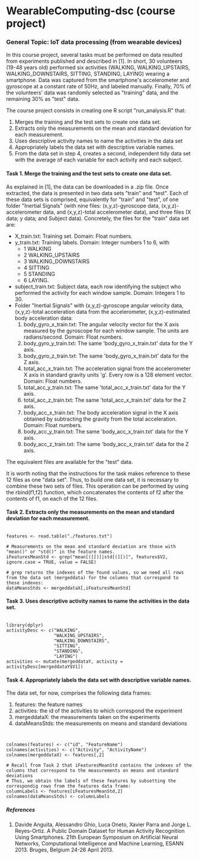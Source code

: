 # WearableComputing-dsc (course project)
<h3>General Topic: IoT data processing (from wearable devices)</h3>

In this course project, several tasks must be performed on data resulted from experiments published and described in [1]. In short, 30 volunteers (19-48 years old) performed six activities (WALKING, WALKING_UPSTAIRS, WALKING_DOWNSTAIRS, SITTING, STANDING, LAYING) wearing a smartphone. Data was captured from the smartphone's accelerometer and gyroscope at a constant rate of 50Hz, and labeled manually. Finally, 70% of the volunteers' data was randomly selected as "training" data, and the remaining 30% as "test" data.

The course project consists in creating one R script "run_analysis.R" that:

<ol>
<li> Merges the training and the test sets to create one data set.
</li>
<li> Extracts only the measurements on the mean and standard deviation for each measurement.
</li>
<li> Uses descriptive activity names to name the activities in the data set
</li>
<li> Appropriately labels the data set with descriptive variable names.
</li>
<li> From the data set in step 4, creates a second, independent tidy data set with the average of each variable for each activity and each subject.
</li>
</ol>


<h4>Task 1. Merge the training and the test sets to create one data set.
</h4>

As explained in [1], the data can be downloaded in a .zip file. Once extracted, the data is presented in two data sets "train" and "test". Each of these data sets is comprised, equivalently for "train" and "test", of one folder "Inertial Signals" (with nine files: (x,y,z)-gyroscope data, (x,y,z)-accelerometer data, and (x,y,z)-total accelerometer data), and three files (X data; y data; and Subject data). Concretely, the files for the "train" data set are:

<ul>
<li> X_train.txt: Training set. Domain: Float numbers. 
</li>
<li> y_train.txt: Training labels. Domain: Integer numbers 1 to 6, with
  <ul>
	<li> 	1 WALKING
	</li>
	<li>	2 WALKING_UPSTAIRS
	</li>
	<li>	3 WALKING_DOWNSTAIRS
	</li>
	<li>	4 SITTING
	</li>
	<li>	5 STANDING
	</li>
	<li>	6 LAYING. 
	</li>
  </ul>
</li>
<li> subject_train.txt: Subject data, each row identifying the subject who performed the activity for each window sample. Domain: Integers 1 to 30. 
</li>
<li> Folder "Inertial Signals" with (x,y,z)-gyroscope angular velocity data, (x,y,z)-total acceleration data from the accelerometer, (x,y,z)-estimated body acceleration data:
  <ol>
	<li>	body_gyro_x_train.txt: The angular velocity vector for the X axis measured by the gyroscope for each window sample. The units are radians/second. Domain: Float numbers.
	</li>
	<li>	body_gyro_y_train.txt: The same 'body_gyro_x_train.txt' data for the Y axis.
	</li>
	<li>	body_gyro_z_train.txt: The same 'body_gyro_x_train.txt' data for the Z axis. 
	</li>
	<li>	total_acc_x_train.txt: The acceleration signal from the accelerometer X axis in standard gravity units 'g'. Every row is a 128 element vector. Domain: Float numbers. 
	</li>
	<li>	total_acc_y_train.txt: The same 'total_acc_x_train.txt' data for the Y axis.
	</li>
	<li>	total_acc_z_train.txt: The same 'total_acc_x_train.txt' data for the Z axis.
	</li>
	<li>	body_acc_x_train.txt: The body acceleration signal in the X axis obtained by subtracting the gravity from the total acceleration. Domain: Float numbers.
	</li>
	<li>	body_acc_y_train.txt: The same 'body_acc_x_train.txt' data for the Y axis.
	</li>
	<li>	body_acc_z_train.txt: The same 'body_acc_x_train.txt' data for the Z axis.
	</li>
  </ol>
</li>
</ul>

The equivalent files are available for the "test" data. 

It is worth noting that the instructions for the task makes reference to these 12 files as one "data set". Thus, to build one data set, it is necessary to combine these two sets of files. This operation can be performed by using the rbind(f1,f2) function, which concatenates the contents of f2 after the contents of f1, on each of the 12 files.




<!-- =================================================================== -->
<h4>Task 2. Extracts only the measurements on the mean and standard deviation for each measurement.</h4>

<pre><code>
features <- read.table("./features.txt")

# Measurements on the mean and standard deviation are those with "mean()" or "std()" in the feature names.
iFeaturesMeanStd <- grep("mean[(][)]|std[(][)]", features$V2, ignore.case = TRUE, value = FALSE)

# grep returns the indexes of the found values, so we need all rows from the data set (mergeddata) for the columns that correspond to these indexes: 
dataMeansStds <- mergeddataX[,iFeaturesMeanStd]
</code></pre>


<!-- =================================================================== -->
<h4>Task 3. Uses descriptive activity names to name the activities in the data set.</h4>

<pre><code>
library(dplyr)
activityDesc <- c("WALKING",
                  "WALKING_UPSTAIRS",
                  "WALKING_DOWNSTAIRS",
                  "SITTING",
                  "STANDING",
                  "LAYING")
activities <- mutate(mergeddataY, activity = activityDesc[mergeddataY$V1])
</code></pre>


<!-- =================================================================== -->
<h4>Task 4. Appropriately labels the data set with descriptive variable names.</h4>

The data set, for now, comprises the following data frames:

<ol>
	<li> features: the feature names</li>
	<li> activities: the id of the activities to which correspond the experiment</li>
	<li> mergeddataX: the measurements taken on the experiments</li>
	<li> dataMeansStds: the measurements on means and standard deviations</li>
</ol>

<pre><code>

colnames(features) <- c("id", "FeatureName")
colnames(activities) <- c("Activity", "ActivityName")
colnames(mergeddataX) <- features[,2]

# Recall from Task 2 that iFeaturesMeanStd contains the indexes of the columns that correspond to the measurements on means and standard deviations
# Thus, we obtain the labels of these features by subsetting the correspondig rows from the features data frame:
columnLabels <- features[iFeaturesMeanStd,2]
colnames(dataMeansStds) <- columnLabels
</code></pre>


<h5>References</h5>

<ol>
<li> Davide Anguita, Alessandro Ghio, Luca Oneto, Xavier Parra and Jorge L. Reyes-Ortiz. A Public Domain Dataset for Human Activity Recognition Using Smartphones. 21th European Symposium on Artificial Neural Networks, Computational Intelligence and Machine Learning, ESANN 2013. Bruges, Belgium 24-26 April 2013. </li> 
</ol>
